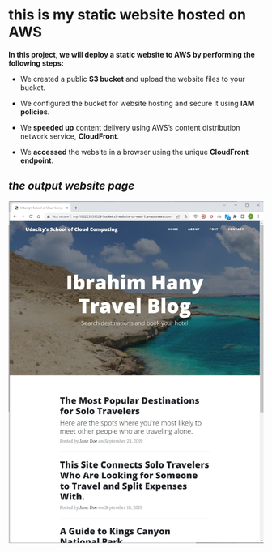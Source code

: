 # this is my static website hosted on AWS 

**In this project, we will deploy a static website to AWS by performing the following steps:**

- We created a public **S3 bucket** and upload the website files to your bucket.

- We configured the bucket for website hosting and secure it using **IAM policies**.

- We **speeded up** content delivery using AWS’s content distribution network service, **CloudFront**.

- We  **accessed** the website in a browser using the unique **CloudFront endpoint**.
## _the output website page_
![Image Link](https://github.com/IbrahimHanyEl-Sheikh/AWS-Cloud-Devops-Udacity/blob/main/Deploy%20Static%20Website%20on%20AWS/website.jpg)
